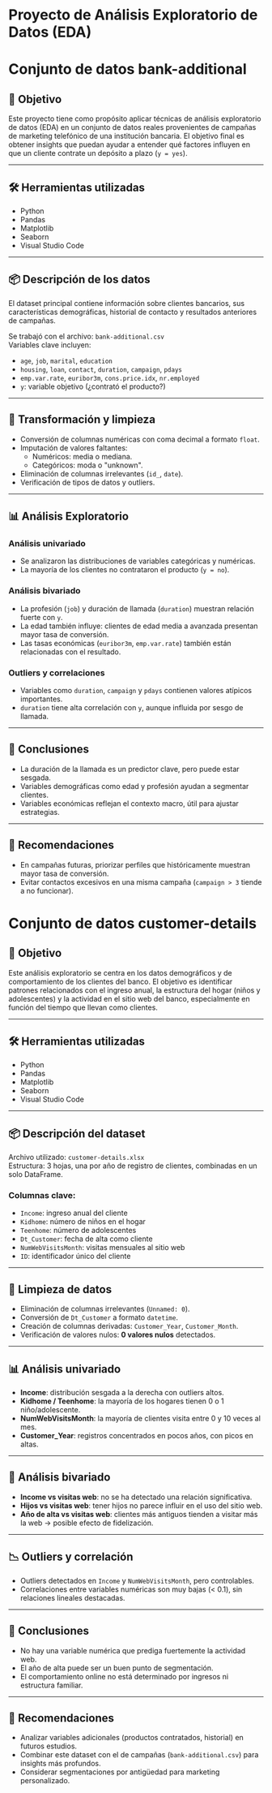 # Proyecto de Análisis Exploratorio de Datos (EDA) 

# Conjunto de datos bank-additional

## 🧠 Objetivo

Este proyecto tiene como propósito aplicar técnicas de análisis exploratorio de datos (EDA) en un conjunto de datos reales provenientes de campañas de marketing telefónico de una institución bancaria. El objetivo final es obtener insights que puedan ayudar a entender qué factores influyen en que un cliente contrate un depósito a plazo (`y = yes`).

---

## 🛠️ Herramientas utilizadas

- Python
- Pandas
- Matplotlib
- Seaborn
- Visual Studio Code

---

## 📦 Descripción de los datos

El dataset principal contiene información sobre clientes bancarios, sus características demográficas, historial de contacto y resultados anteriores de campañas.

Se trabajó con el archivo: `bank-additional.csv`  
Variables clave incluyen:

- `age`, `job`, `marital`, `education`
- `housing`, `loan`, `contact`, `duration`, `campaign`, `pdays`
- `emp.var.rate`, `euribor3m`, `cons.price.idx`, `nr.employed`
- `y`: variable objetivo (¿contrató el producto?)

---

## 🧹 Transformación y limpieza

- Conversión de columnas numéricas con coma decimal a formato `float`.
- Imputación de valores faltantes:
  - Numéricos: media o mediana.
  - Categóricos: moda o "unknown".
- Eliminación de columnas irrelevantes (`id_`, `date`).
- Verificación de tipos de datos y outliers.

---

## 📊 Análisis Exploratorio

### Análisis univariado
- Se analizaron las distribuciones de variables categóricas y numéricas.
- La mayoría de los clientes no contrataron el producto (`y = no`).

### Análisis bivariado
- La profesión (`job`) y duración de llamada (`duration`) muestran relación fuerte con `y`.
- La edad también influye: clientes de edad media a avanzada presentan mayor tasa de conversión.
- Las tasas económicas (`euribor3m`, `emp.var.rate`) también están relacionadas con el resultado.

### Outliers y correlaciones
- Variables como `duration`, `campaign` y `pdays` contienen valores atípicos importantes.
- `duration` tiene alta correlación con `y`, aunque influida por sesgo de llamada.

---


## 🧩 Conclusiones

- La duración de la llamada es un predictor clave, pero puede estar sesgada.
- Variables demográficas como edad y profesión ayudan a segmentar clientes.
- Variables económicas reflejan el contexto macro, útil para ajustar estrategias.

---

## 📌 Recomendaciones

- En campañas futuras, priorizar perfiles que históricamente muestran mayor tasa de conversión.
- Evitar contactos excesivos en una misma campaña (`campaign > 3` tiende a no funcionar).





# Conjunto de datos customer-details

## 🧠 Objetivo

Este análisis exploratorio se centra en los datos demográficos y de comportamiento de los clientes del banco. El objetivo es identificar patrones relacionados con el ingreso anual, la estructura del hogar (niños y adolescentes) y la actividad en el sitio web del banco, especialmente en función del tiempo que llevan como clientes.

---

## 🛠️ Herramientas utilizadas

- Python 
- Pandas
- Matplotlib
- Seaborn
- Visual Studio Code

---

## 📦 Descripción del dataset

Archivo utilizado: `customer-details.xlsx`  
Estructura: 3 hojas, una por año de registro de clientes, combinadas en un solo DataFrame.

### Columnas clave:
- `Income`: ingreso anual del cliente
- `Kidhome`: número de niños en el hogar
- `Teenhome`: número de adolescentes
- `Dt_Customer`: fecha de alta como cliente
- `NumWebVisitsMonth`: visitas mensuales al sitio web
- `ID`: identificador único del cliente

---

## 🧹 Limpieza de datos

- Eliminación de columnas irrelevantes (`Unnamed: 0`).
- Conversión de `Dt_Customer` a formato `datetime`.
- Creación de columnas derivadas: `Customer_Year`, `Customer_Month`.
- Verificación de valores nulos: **0 valores nulos** detectados.

---

## 📊 Análisis univariado

- **Income**: distribución sesgada a la derecha con outliers altos.
- **Kidhome / Teenhome**: la mayoría de los hogares tienen 0 o 1 niño/adolescente.
- **NumWebVisitsMonth**: la mayoría de clientes visita entre 0 y 10 veces al mes.
- **Customer_Year**: registros concentrados en pocos años, con picos en altas.

---

## 🔗 Análisis bivariado

- **Income vs visitas web**: no se ha detectado una relación significativa.
- **Hijos vs visitas web**: tener hijos no parece influir en el uso del sitio web.
- **Año de alta vs visitas web**: clientes más antiguos tienden a visitar más la web → posible efecto de fidelización.

---

## 📉 Outliers y correlación

- Outliers detectados en `Income` y `NumWebVisitsMonth`, pero controlables.
- Correlaciones entre variables numéricas son muy bajas (< 0.1), sin relaciones lineales destacadas.

---

## 🧩 Conclusiones

- No hay una variable numérica que prediga fuertemente la actividad web.
- El año de alta puede ser un buen punto de segmentación.
- El comportamiento online no está determinado por ingresos ni estructura familiar.

---

## 📌 Recomendaciones

- Analizar variables adicionales (productos contratados, historial) en futuros estudios.
- Combinar este dataset con el de campañas (`bank-additional.csv`) para insights más profundos.
- Considerar segmentaciones por antigüedad para marketing personalizado.

